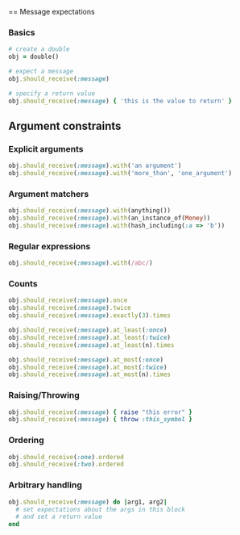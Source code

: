 == Message expectations

### Basics

```ruby
# create a double
obj = double()

# expect a message
obj.should_receive(:message)

# specify a return value
obj.should_receive(:message) { 'this is the value to return' }
```

## Argument constraints

### Explicit arguments

```ruby
obj.should_receive(:message).with('an argument')
obj.should_receive(:message).with('more_than', 'one_argument')
```

### Argument matchers

```ruby
obj.should_receive(:message).with(anything())
obj.should_receive(:message).with(an_instance_of(Money))
obj.should_receive(:message).with(hash_including(:a => 'b'))
```

### Regular expressions

```ruby
obj.should_receive(:message).with(/abc/)
```

### Counts

```ruby
obj.should_receive(:message).once
obj.should_receive(:message).twice
obj.should_receive(:message).exactly(3).times

obj.should_receive(:message).at_least(:once)
obj.should_receive(:message).at_least(:twice)
obj.should_receive(:message).at_least(n).times

obj.should_receive(:message).at_most(:once)
obj.should_receive(:message).at_most(:twice)
obj.should_receive(:message).at_most(n).times
```

### Raising/Throwing

```ruby
obj.should_receive(:message) { raise "this error" }
obj.should_receive(:message) { throw :this_symbol }
```

### Ordering

```ruby
obj.should_receive(:one).ordered
obj.should_receive(:two).ordered
```

### Arbitrary handling

```ruby
obj.should_receive(:message) do |arg1, arg2|
  # set expectations about the args in this block
  # and set a return value
end
```
